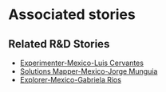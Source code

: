 # Associated stories

<!-- !!DO NOT REMOVE!! start autogenerated hyperlinks -->
## Related R&D Stories
- [Experimenter\-Mexico\-Luis Cervantes](/stories/?doc=Experimenters_MEX)
- [Solutions Mapper\-Mexico\-Jorge Munguia](/stories/?doc=SolutionMappers_MEX)
- [Explorer\-Mexico\-Gabriela Rios](/stories/?doc=Explorers_MEX)
<!-- !!DO NOT REMOVE!! end autogenerated hyperlinks -->